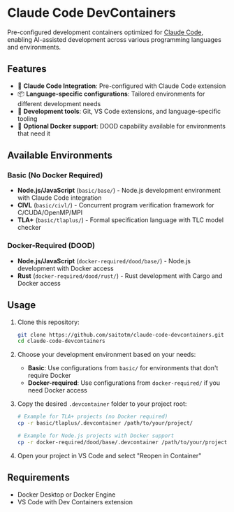 # Claude Code DevContainers

Pre-configured development containers optimized for [Claude Code](https://claude.ai/code), enabling AI-assisted development across various programming languages and environments.

## Features

- 🧠 **Claude Code Integration**: Pre-configured with Claude Code extension
- 📦 **Language-specific configurations**: Tailored environments for different development needs
- 🔧 **Development tools**: Git, VS Code extensions, and language-specific tooling
- 🐳 **Optional Docker support**: DOOD capability available for environments that need it

## Available Environments

### Basic (No Docker Required)
- **Node.js/JavaScript** (`basic/base/`) - Node.js development environment with Claude Code integration
- **CIVL** (`basic/civl/`) - Concurrent program verification framework for C/CUDA/OpenMP/MPI
- **TLA+** (`basic/tlaplus/`) - Formal specification language with TLC model checker

### Docker-Required (DOOD)
- **Node.js/JavaScript** (`docker-required/dood/base/`) - Node.js development with Docker access
- **Rust** (`docker-required/dood/rust/`) - Rust development with Cargo and Docker access

## Usage

1. Clone this repository:

   ```bash
   git clone https://github.com/saitotm/claude-code-devcontainers.git
   cd claude-code-devcontainers
   ```

2. Choose your development environment based on your needs:

   - **Basic**: Use configurations from `basic/` for environments that don't require Docker
   - **Docker-required**: Use configurations from `docker-required/` if you need Docker access

3. Copy the desired `.devcontainer` folder to your project root:

   ```bash
   # Example for TLA+ projects (no Docker required)
   cp -r basic/tlaplus/.devcontainer /path/to/your/project/
   
   # Example for Node.js projects with Docker support
   cp -r docker-required/dood/base/.devcontainer /path/to/your/project/
   ```

4. Open your project in VS Code and select "Reopen in Container"

## Requirements

- Docker Desktop or Docker Engine
- VS Code with Dev Containers extension
